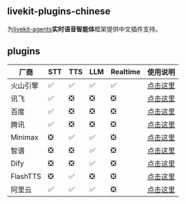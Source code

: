 ## livekit-plugins-chinese

为[livekit-agents](https://github.com/livekit/agents)**实时语音智能体**框架提供中文插件支持。


## plugins

| 厂商 | STT | TTS | LLM | Realtime | 使用说明 |
| ---- | --- | --- | --- | --- | --- |
| 火山引擎 | ✅  | ✅  | ✅  |✅ |[点击这里](livekit-plugins/livekit-plugins-volcengine) |
| 讯飞 | ✅  | ❎ | ❎ | ❎| [点击这里](livekit-plugins/livekit-plugins-xunfei) |
| 百度 | ✅  | ❎ | ❎ |❎ | [点击这里](livekit-plugins/livekit-plugins-baidu) |
| 腾讯 | ✅  | ❎ | ❎ |❎ | [点击这里](livekit-plugins/livekit-plugins-tencent) |
| Minimax | ❎ | ✅  | ✅ | ❎|[点击这里](livekit-plugins/livekit-plugins-minimax) |
| 智谱 | ❎ | ❎  | ✅  | ❎|[点击这里](livekit-plugins/livekit-plugins-zhipu) |
| Dify | ❎ | ❎  | ✅  | ❎|[点击这里](livekit-plugins/livekit-plugins-dify) |
| FlashTTS | ❎ | ✅  | ❎ | ❎ |[点击这里](livekit-plugins/livekit-plugins-flashtts) |
| 阿里云 | ✅ | ✅  | ✅ | ❎ |[点击这里](livekit-plugins/livekit-plugins-aliyun) |


